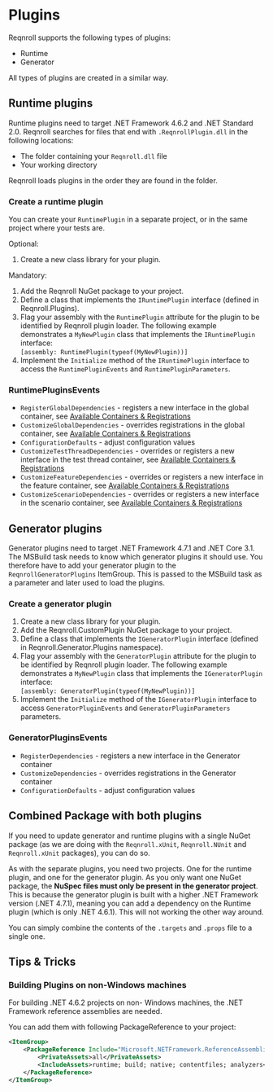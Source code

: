 # Plugins

Reqnroll supports the following types of plugins:

* Runtime
* Generator

All types of plugins are created in a similar way.

## Runtime plugins

Runtime plugins need to target .NET Framework 4.6.2 and .NET Standard 2.0.
Reqnroll searches for files that end with `.ReqnrollPlugin.dll` in the following locations:

* The folder containing your `Reqnroll.dll` file
* Your working directory

Reqnroll loads plugins in the order they are found in the folder.

### Create a runtime plugin

You can create your `RuntimePlugin` in a separate project, or in the same project where your tests are.

Optional:

1. Create a new class library for your plugin.

Mandatory:

1. Add the Reqnroll NuGet package to your project.
1. Define a class that implements the `IRuntimePlugin` interface (defined in Reqnroll.Plugins).
1. Flag your assembly with the `RuntimePlugin` attribute for the plugin to be identified by Reqnroll plugin loader. The following example demonstrates a `MyNewPlugin` class that implements the `IRuntimePlugin` interface:  
  `[assembly: RuntimePlugin(typeof(MyNewPlugin))]`
1. Implement the `Initialize` method of the `IRuntimePlugin` interface to access the `RuntimePluginEvents` and `RuntimePluginParameters`.

### RuntimePluginsEvents

* `RegisterGlobalDependencies` - registers a new interface in the global container, see [Available Containers & Registrations](available-containers.md#global-container)
* `CustomizeGlobalDependencies` - overrides registrations in the global container, see [Available Containers & Registrations](available-containers.md#global-container)
* `ConfigurationDefaults` - adjust configuration values
* `CustomizeTestThreadDependencies` - overrides or registers a new interface in the test thread container, see [Available Containers & Registrations](available-containers.md#test-thread-container)
* `CustomizeFeatureDependencies` - overrides or registers a new interface in the feature container, see [Available Containers & Registrations](available-containers.md#feature-container)
* `CustomizeScenarioDependencies` - overrides or registers a new interface in the scenario container, see [Available Containers & Registrations](available-containers.md#scenario-container)

## Generator plugins

Generator plugins need to target .NET Framework 4.7.1 and .NET Core 3.1.
The MSBuild task needs to know which generator plugins it should use. You therefore have to add your generator plugin to the `ReqnrollGeneratorPlugins` ItemGroup.
This is passed to the MSBuild task as a parameter and later used to load the plugins.

### Create a generator plugin

1. Create a new class library for your plugin.
1. Add the Reqnroll.CustomPlugin NuGet package to your project.
1. Define a class that implements the `IGeneratorPlugin` interface (defined in Reqnroll.Generator.Plugins namespace).
1. Flag your assembly with the `GeneratorPlugin` attribute for the plugin to be identified by Reqnroll plugin loader. The following example demonstrates a `MyNewPlugin` class that implements the `IGeneratorPlugin` interface:  
  `[assembly: GeneratorPlugin(typeof(MyNewPlugin))]`
1. Implement the `Initialize` method of the `IGeneratorPlugin` interface to access `GeneratorPluginEvents` and `GeneratorPluginParameters` parameters.

### GeneratorPluginsEvents

* `RegisterDependencies` - registers a new interface in the Generator container
* `CustomizeDependencies` - overrides registrations in the Generator container
* `ConfigurationDefaults` - adjust configuration values

## Combined Package with both plugins

If you need to update generator and runtime plugins with a single NuGet package (as we are doing with the `Reqnroll.xUnit`, `Reqnroll.NUnit` and `Reqnroll.xUnit` packages), you can do so.

As with the separate plugins, you need two projects. One for the runtime plugin, and one for the generator plugin. As you only want one NuGet package, the **NuSpec files must only be present in the generator project**.
This is because the generator plugin is built with a higher .NET Framework version (.NET 4.7.1), meaning you can add a dependency on the Runtime plugin (which is only .NET 4.6.1). This will not working the other way around.

You can simply combine the contents of the `.targets` and `.props` file to a single one.


## Tips & Tricks

### Building Plugins on non-Windows machines

For building .NET 4.6.2 projects on non- Windows machines, the .NET Framework reference assemblies are needed.

You can add them with following PackageReference to your project:

``` xml
<ItemGroup>
    <PackageReference Include="Microsoft.NETFramework.ReferenceAssemblies" Version="1.0.0">
        <PrivateAssets>all</PrivateAssets>
        <IncludeAssets>runtime; build; native; contentfiles; analyzers</IncludeAssets>
    </PackageReference>
</ItemGroup>

```
